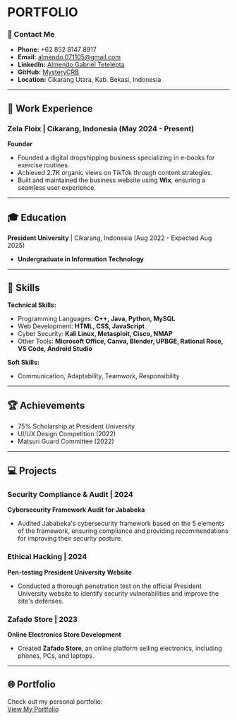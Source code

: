 # PORTFOLIO

### 📧 Contact Me
- **Phone:** +62 852 8147 8917
- **Email:** almendo.071105@gmail.com
- **LinkedIn:** [Almendo Gabriel Tetelepta](https://www.linkedin.com/in/almendo/)
- **GitHub:** [MysteryCRB](https://github.com/MysteryCRB)
- **Location:** Cikarang Utara, Kab. Bekasi, Indonesia

---

## 💼 Work Experience

### Zela Floix | Cikarang, Indonesia (May 2024 - Present)  
**Founder**  
- Founded a digital dropshipping business specializing in e-books for exercise routines.
- Achieved 2.7K organic views on TikTok through content strategies.
- Built and maintained the business website using **Wix**, ensuring a seamless user experience.

---

## 🎓 Education

**President University** | Cikarang, Indonesia (Aug 2022 - Expected Aug 2025)  
- **Undergraduate in Information Technology**

---

## 🌟 Skills

**Technical Skills:**
- Programming Languages: **C++, Java, Python, MySQL**
- Web Development: **HTML, CSS, JavaScript**
- Cyber Security: **Kali Linux, Metasploit, Cisco, NMAP**
- Other Tools: **Microsoft Office, Canva, Blender, UPBGE, Rational Rose, VS Code, Android Studio**

**Soft Skills:**
- Communication, Adaptability, Teamwork, Responsibility

---

## 🏆 Achievements

- 75% Scholarship at President University
- UI/UX Design Competition (2022)
- Matsuri Guard Committee (2022)

---

## 💻 Projects

### Security Compliance & Audit | 2024  
**Cybersecurity Framework Audit for Jababeka**  
- Audited Jababeka's cybersecurity framework based on the 5 elements of the framework, ensuring compliance and providing recommendations for improving their security posture.

### Ethical Hacking | 2024  
**Pen-testing President University Website**  
- Conducted a thorough penetration test on the official President University website to identify security vulnerabilities and improve the site's defenses.

### Zafado Store | 2023  
**Online Electronics Store Development**  
- Created **Zafado Store**, an online platform selling electronics, including phones, PCs, and laptops.

---

## 🌐 Portfolio

Check out my personal portfolio:  
[View My Portfolio](https://github.com/MysteryCRB)
